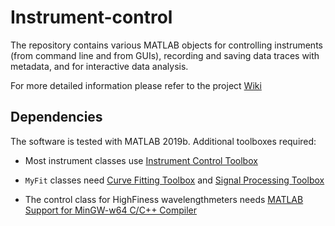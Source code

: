 # Instrument-control
The repository contains various MATLAB objects for controlling instruments (from command line and from GUIs), recording and saving data traces with metadata, and for interactive data analysis.

For more detailed information please refer to the project [Wiki](https://github.com/engelsen/Instrument-control/wiki) 

## Dependencies
The software is tested with MATLAB 2019b. Additional toolboxes required:
* Most instrument classes use [Instrument Control Toolbox](https://ch.mathworks.com/products/instrument.html?s_tid=FX_PR_info)

* `MyFit` classes need [Curve Fitting Toolbox](https://www.mathworks.com/products/curvefitting.html) and [Signal Processing Toolbox](https://ch.mathworks.com/products/signal.html)

* The control class for HighFiness wavelengthmeters needs [MATLAB Support for MinGW-w64 C/C++ Compiler](https://ch.mathworks.com/matlabcentral/fileexchange/52848-matlab-support-for-mingw-w64-c-c-compiler)
